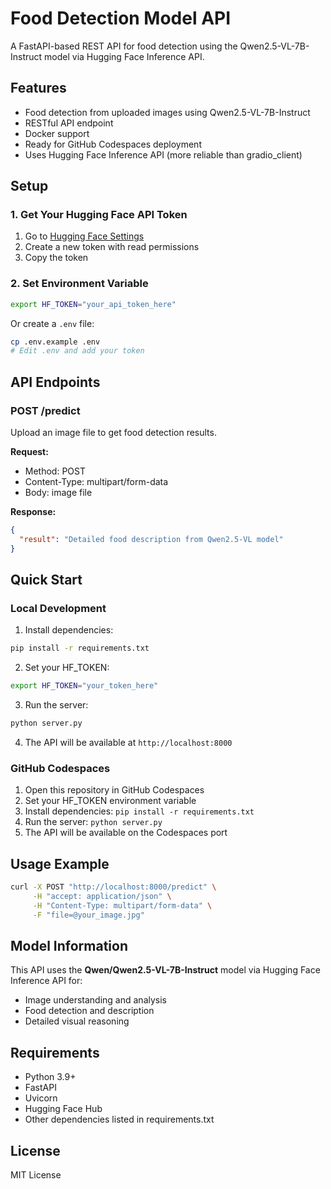 # Food Detection Model API

A FastAPI-based REST API for food detection using the Qwen2.5-VL-7B-Instruct model via Hugging Face Inference API.

## Features

- Food detection from uploaded images using Qwen2.5-VL-7B-Instruct
- RESTful API endpoint
- Docker support
- Ready for GitHub Codespaces deployment
- Uses Hugging Face Inference API (more reliable than gradio_client)

## Setup

### 1. Get Your Hugging Face API Token
1. Go to [Hugging Face Settings](https://huggingface.co/settings/tokens)
2. Create a new token with read permissions
3. Copy the token

### 2. Set Environment Variable
```bash
export HF_TOKEN="your_api_token_here"
```

Or create a `.env` file:
```bash
cp .env.example .env
# Edit .env and add your token
```

## API Endpoints

### POST /predict
Upload an image file to get food detection results.

**Request:**
- Method: POST
- Content-Type: multipart/form-data
- Body: image file

**Response:**
```json
{
  "result": "Detailed food description from Qwen2.5-VL model"
}
```

## Quick Start

### Local Development

1. Install dependencies:
```bash
pip install -r requirements.txt
```

2. Set your HF_TOKEN:
```bash
export HF_TOKEN="your_token_here"
```

3. Run the server:
```bash
python server.py
```

4. The API will be available at `http://localhost:8000`

### GitHub Codespaces

1. Open this repository in GitHub Codespaces
2. Set your HF_TOKEN environment variable
3. Install dependencies: `pip install -r requirements.txt`
4. Run the server: `python server.py`
5. The API will be available on the Codespaces port

## Usage Example

```bash
curl -X POST "http://localhost:8000/predict" \
     -H "accept: application/json" \
     -H "Content-Type: multipart/form-data" \
     -F "file=@your_image.jpg"
```

## Model Information

This API uses the **Qwen/Qwen2.5-VL-7B-Instruct** model via Hugging Face Inference API for:
- Image understanding and analysis
- Food detection and description
- Detailed visual reasoning

## Requirements

- Python 3.9+
- FastAPI
- Uvicorn
- Hugging Face Hub
- Other dependencies listed in requirements.txt

## License

MIT License
